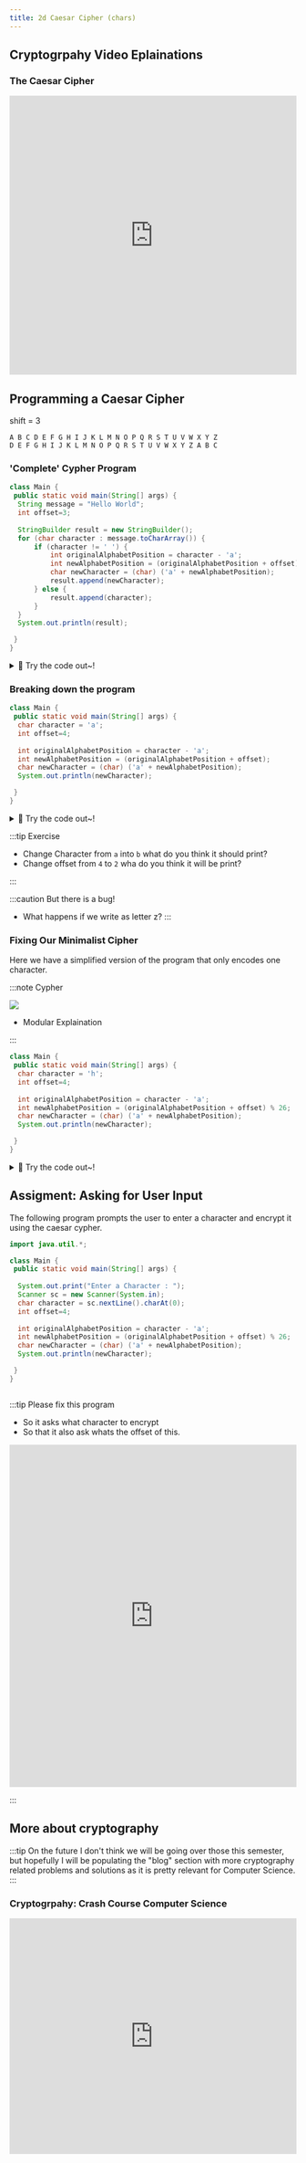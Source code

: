 ```yaml
---
title: 2d Caesar Cipher (chars)
---
```



## Cryptogrpahy Video Eplainations

### The Caesar Cipher
<iframe width="100%" height="489" src="https://www.youtube.com/embed/sMOZf4GN3oc" title="YouTube video player" frameborder="0" allow="accelerometer; autoplay; clipboard-write; encrypted-media; gyroscope; picture-in-picture" allowfullscreen></iframe>

## Programming a Caesar Cipher

shift = 3
```
A B C D E F G H I J K L M N O P Q R S T U V W X Y Z
D E F G H I J K L M N O P Q R S T U V W X Y Z A B C
```

### 'Complete' Cypher Program
```java
class Main {
 public static void main(String[] args) {
  String message = "Hello World";
  int offset=3;
  
  StringBuilder result = new StringBuilder();
  for (char character : message.toCharArray()) {
      if (character != ' ') {
          int originalAlphabetPosition = character - 'a';
          int newAlphabetPosition = (originalAlphabetPosition + offset) % 26;
          char newCharacter = (char) ('a' + newAlphabetPosition);
          result.append(newCharacter);
      } else {
          result.append(character);
      }
  }
  System.out.println(result);

 }
}
```

<details>
<summary>
🧪 Try the code out~!
</summary>

**Don't worrry about understanding the code yet!** Since it goes over topics we didn't teach yet.

**Exercise**
- Try Changing the message.
- Try changing the offset

<iframe src="https://trinket.io/embed/java/da0f8ce279" width="100%" height="600" frameborder="0" marginwidth="0" marginheight="0" allowfullscreen></iframe>

</details>


### Breaking down the program

```java
class Main {
 public static void main(String[] args) {
  char character = 'a';
  int offset=4;
  
  int originalAlphabetPosition = character - 'a';
  int newAlphabetPosition = (originalAlphabetPosition + offset);
  char newCharacter = (char) ('a' + newAlphabetPosition);
  System.out.println(newCharacter);

 }
}

```


<details>
<summary>
🧪 Try the code out~!
</summary>
<iframe src="https://trinket.io/embed/java/a8015ba635" width="100%" height="600" frameborder="0" marginwidth="0" marginheight="0" allowfullscreen></iframe>

</details>

:::tip Exercise
- Change Character from `a` into `b` what do you think it should print?
- Change offset from `4` to `2` wha do you think it will be print?


:::


:::caution But there is a bug!
- What happens if we write as letter z?
:::
### Fixing Our Minimalist Cipher
Here we have a simplified version of the program that only encodes one character.

:::note Cypher

![](2022-05-13-08-27-35.png)

- Modular Explaination

:::

```java
class Main {
 public static void main(String[] args) {
  char character = 'h';
  int offset=4;
  
  int originalAlphabetPosition = character - 'a';
  int newAlphabetPosition = (originalAlphabetPosition + offset) % 26;
  char newCharacter = (char) ('a' + newAlphabetPosition);
  System.out.println(newCharacter);

 }
}

```

<details>
<summary>
🧪 Try the code out~!
</summary>
<iframe src="https://trinket.io/embed/java/78261b3a21" width="100%" height="600" frameborder="0" marginwidth="0" marginheight="0" allowfullscreen></iframe>

</details>


## Assigment: Asking for User Input


The following program prompts the user to enter a character and encrypt it using the caesar cypher.

```java
import java.util.*;

class Main {
 public static void main(String[] args) {
   
  System.out.print("Enter a Character : ");  
  Scanner sc = new Scanner(System.in);
  char character = sc.nextLine().charAt(0);
  int offset=4;
  
  int originalAlphabetPosition = character - 'a';
  int newAlphabetPosition = (originalAlphabetPosition + offset) % 26;
  char newCharacter = (char) ('a' + newAlphabetPosition);
  System.out.println(newCharacter);

 }
}



```




:::tip Please fix this program
- So it asks what character to encrypt
- So that it also ask whats the offset of this.

<iframe src="https://trinket.io/embed/java/e4c0981e62" width="100%" height="600" frameborder="0" marginwidth="0" marginheight="0" allowfullscreen></iframe>

:::

## More about cryptography

:::tip On the future
I don't think we will be going over those this semester, but hopefully I will be populating the "blog" section with more cryptography related problems and solutions as it is pretty relevant for Computer Science. 
:::
### Cryptogrpahy: Crash Course Computer Science 

<iframe width="100%" height="413" src="https://www.youtube.com/embed/jhXCTbFnK8o" title="YouTube video player" frameborder="0" allow="accelerometer; autoplay; clipboard-write; encrypted-media; gyroscope; picture-in-picture" allowfullscreen></iframe>







